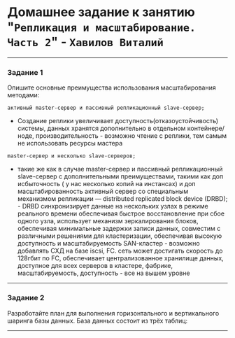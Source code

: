 # Домашнее задание к занятию "`Репликация и масштабирование. Часть 2`" - `Хавилов Виталий`

---

### Задание 1

Опишите основные преимущества использования масштабирования методами:

`активный master-сервер и пассивный репликационный slave-сервер;`
- Создание реплики увеличивает доступность(отказоустойчивость) системы, данных хранятся дополнительно в отдельном контейнере/ноде, производительность - возможно чтение с реплики, тем самым не использовать ресурсы мастера


`master-сервер и несколько slave-серверов;`
- такие же как в случае master-сервер и пассивный репликационный slave-сервер с дополнительными преимуществами, такими как доп исбыточность ( у нас несколько копий на инстансах) и доп масштабированность
активный сервер со специальным механизмом репликации — distributed replicated block device (DRBD); - DRBD синхронизирует данные на нескольких узлах в режиме реального времени обеспечивая быстрое восстановление при сбое одного узла, использует механизм зеркалирования блоков, обеспечивая минимальные задержки записи данных, совместим с различными решениями для кластеризации, обеспечивая высокую доступность и масштабируемость
SAN-кластер - возможно добавлять СХД на базе iscsi, FC. сеть может достигать скорость до 128гбит по FC, обеспечивает централизованное хранилище данных, доступное для всех серверов в кластере, фабрике, масштабируемость, доступность - все на вышем уровне



---

### Задание 2

Разработайте план для выполнения горизонтального и вертикального шаринга базы данных.
База данных состоит из трёх таблиц:


---

